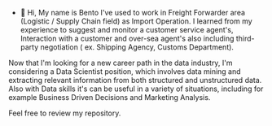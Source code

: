 - 👋 Hi, My name is Bento
I've used to work in Freight Forwarder area (Logistic / Supply Chain field) as Import Operation. 
I learned from my experience to suggest and monitor a customer service agent's, 
Interaction with a customer and over-sea agent's also including third-party negotiation ( ex. Shipping Agency, Customs Department).

Now that I'm looking for a new career path in the data industry, 
I'm considering a Data Scientist position, which involves data mining and extracting relevant information from both structured and unstructured data.
Also with Data skills it's can be useful in a variety of situations, including for example Business Driven Decisions and Marketing Analysis.

Feel free to review my repository.

<!---
BentoSkywalker/BentoSkywalker is a ✨ special ✨ repository because its `README.md` (this file) appears on your GitHub profile.
You can click the Preview link to take a look at your changes.
--->
